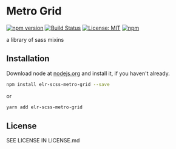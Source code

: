 # Metro Grid

[![npm version](http://img.shields.io/npm/v/elr-scss-metro-grid.svg)](https://www.npmjs.org/package/elr-scss-metro-grid)
[![Build Status](https://github.com/elr-scss-metro-grid/workflows/CI/badge.svg)](https://github.com/elr-scss-metro-grid/actions?workflow=CI)
[![License: MIT](https://img.shields.io/badge/License-MIT-yellow.svg)](https://opensource.org/licenses/MIT)
[![npm](https://img.shields.io/npm/dm/elr-scss-metro-grid.svg?style=flat)](https://npmjs.com/package/elr-scss-metro-grid)

a library of sass mixins

## Installation

Download node at [nodejs.org](http://nodejs.org) and install it, if you haven't already.

```sh
npm install elr-scss-metro-grid --save
```

or

```sh
yarn add elr-scss-metro-grid
```

## License

SEE LICENSE IN LICENSE.md
